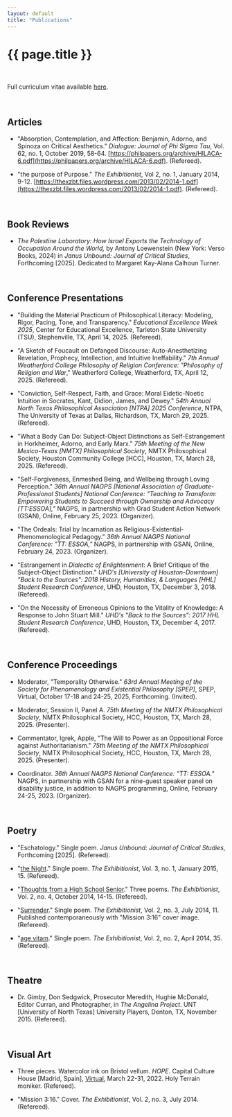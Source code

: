 ```yaml
---
layout: default
title: "Publications"
---
```


# {{ page.title }}



<br>


Full curriculum vitae available [here](/assets/pdfs/hillj-cv-2025.pdf).

<br>


## Articles

* "Absorption, Contemplation, and Affection: Benjamin, Adorno, and Spinoza on Critical Aesthetics." *Dialogue: Journal of Phi Sigma Tau*, Vol. 62, no. 1, October 2019, 58-64. [https://philpapers.org/archive/HILACA-6.pdf](https://philpapers.org/archive/HILACA-6.pdf). (Refereed).

* "the purpose of Purpose." *The Exhibitionist*, Vol 2, no. 1, January 2014, 9-12. [https://thexzbt.files.wordpress.com/2013/02/2014-1.pdf](https://thexzbt.files.wordpress.com/2013/02/2014-1.pdf). (Refereed).

<br>


## Book Reviews

* *The Palestine Laboratory: How Israel Exports the Technology of Occupation Around the World,* by Antony Loewenstein (New York: Verso Books, 2024) in *Janus Unbound: Journal of Critical Studies*, Forthcoming [2025]. Dedicated to Margaret Kay-Alana Calhoun Turner.

<br>


## Conference Presentations

* "Building the Material Practicum of Philosophical Literacy: Modeling, Rigor, Pacing, Tone, and Transparency." *Educational Excellence Week 2025*, Center for Educational Excellence, Tarleton State University (TSU), Stephenville, TX, April 14, 2025. (Refereed).

* "A Sketch of Foucault on Defanged Discourse: Auto-Anesthetizing Revelation, Prophecy, Intellection, and Intuitive Ineffability." *7th Annual Weatherford College Philosophy of Religion Conference: "Philosophy of Religion and War*," Weatherford College, Weatherford, TX, April 12, 2025. (Refereed).

* "Conviction, Self-Respect, Faith, and Grace: Moral Eidetic-Noetic Intuition in Socrates, Kant, Didion, James, and Dewey." *54th Annual North Texas Philosophical Association [NTPA] 2025 Conference*, NTPA, The University of Texas at Dallas, Richardson, TX, March 29, 2025. (Refereed).

* "What a Body Can Do: Subject-Object Distinctions as Self-Estrangement in Horkheimer, Adorno, and Early Marx." *75th Meeting of the New Mexico-Texas [NMTX] Philosophical Society*, NMTX Philosophical Society, Houston Community College [HCC], Houston, TX, March 28, 2025. (Refereed).

* "Self-Forgiveness, Enmeshed Being, and Wellbeing through Loving Perception." *36th Annual NAGPS [National Association of Graduate-Professional Students] National Conference: "Teaching to Transform: Empowering Students to Succeed through Ownership and Advocacy [TT:ESSOA],"* NAGPS, in partnership with Grad Student Action Network (GSAN), Online, February 25, 2023. (Organizer).

* "The Ordeals: Trial by Incarnation as Religious-Existential-Phenomenological Pedagogy." *36th Annual NAGPS National Conference: "TT: ESSOA,"* NAGPS, in partnership with GSAN, Online, February 24, 2023. (Organizer).

* "Estrangement in *Dialectic of Enlightenment*: A Brief Critique of the Subject-Object Distinction." *UHD's [University of Houston-Downtown] "Back to the Sources": 2018 History, Humanities, & Languages [HHL] Student Research Conference*, UHD, Houston, TX, December 3, 2018. (Refereed).

* "On the Necessity of Erroneous Opinions to the Vitality of Knowledge: A Response to John Stuart Mill." *UHD's "Back to the Sources": 2017 HHL Student Research Conference*, UHD, Houston, TX, December 4, 2017. (Refereed).

<br>


## Conference Proceedings

* Moderator, "Temporality Otherwise." *63rd Annual Meeting of the Society for Phenomenology and Existential Philosophy [SPEP]*, SPEP, Virtual, October 17-18 and 24-25, 2025, Forthcoming. (Invited).

* Moderator, Session II, Panel A. *75th Meeting of the NMTX Philosophical Society*, NMTX Philosophical Society, HCC, Houston, TX, March 28, 2025. (Presenter).

* Commentator, Igrek, Apple, "The Will to Power as an Oppositional Force against Authoritarianism." *75th Meeting of the NMTX Philosophical Society*, NMTX Philosophical Society, HCC, Houston, TX, March 28, 2025. (Presenter).

* Coordinator. *36th Annual NAGPS National Conference: "TT: ESSOA."* NAGPS, in partnership with GSAN for a nine-guest speaker panel on disability justice, in addition to NAGPS programming, Online, February 24-25, 2023. (Organizer).

<br>


## Poetry

* "Eschatology." Single poem. *Janus Unbound: Journal of Critical Studies*, Forthcoming [2025]. (Refereed).

* "[the Night](https://thexzbt.files.wordpress.com/2013/02/2015-1.pdf)." Single poem. *The Exhibitionist*, Vol. 3, no. 1, January 2015, 15. (Refereed).

* "[Thoughts from a High School Senior](https://thexzbt.files.wordpress.com/2014/10/2014-4.pdf)." Three poems. *The Exhibitionist*, Vol. 2, no. 4, October 2014, 14-15. (Refereed).

* "[Surrender](https://thexzbt.files.wordpress.com/2013/02/2014-3.pdf)." Single poem. *The Exhibitionist*, Vol. 2, no. 3, July 2014, 11. Published contemporaneously with "Mission 3:16" cover image. (Refereed).

* "[age vitam](https://thexzbt.files.wordpress.com/2013/02/2014-2.pdf)." Single poem. *The Exhibitionist*, Vol. 2, no. 2, April 2014, 35. (Refereed).

<br>


## Theatre

* Dr. Gimby, Don Sedgwick, Prosecutor Meredith, Hughie McDonald, Editor Curran, and Photographer, in *The Angelina Project*. UNT [University of North Texas] University Players, Denton, TX, November 2015. (Refereed).

<br>


## Visual Art

* Three pieces. Watercolor ink on Bristol vellum. *HOPE*. Capital Culture House [Madrid, Spain], [Virtual](https://capitalculturehouse.org/virtual/), March 22-31, 2022. Holy Terrain moniker. (Refereed).

* "Mission 3:16." Cover. *The Exhibitionist*, Vol. 2, no. 3, July 2014. (Refereed).
